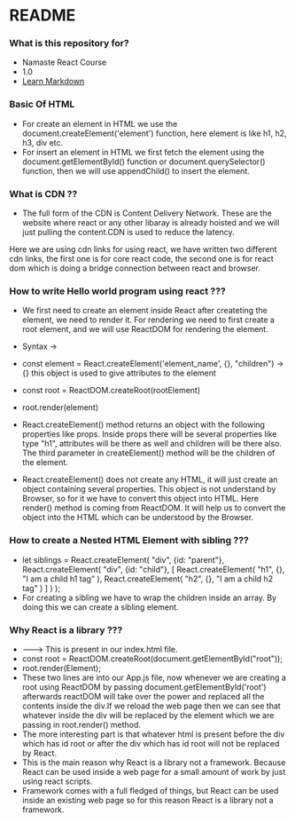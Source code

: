 # README #

### What is this repository for? ###

* Namaste React Course
* 1.0
* [Learn Markdown](https://bitbucket.org/tutorials/markdowndemo)

### Basic Of HTML

* For create an element in HTML we use the document.createElement('element') function, here element is like h1, h2, h3, div etc.
* For insert an element in HTML we first fetch the element using the document.getElementById() function or document.querySelector() function, then we will use appendChild() to insert the element.

### What is CDN ??
* The full form of the CDN is Content Delivery Network. These are the website where react or any other libaray is already hoisted and we will just pulling the content.CDN is used to reduce the latency.

Here we are using cdn links for using react, we have written two different cdn links, the first one is for core react code, the second one is for react dom which is doing a bridge connection between react and browser.

### How to write Hello world program using react ???
* We first need to create an element inside React after createting the element, we need to render it. For rendering we need to first create a root element, and we will use ReactDOM for rendering the element.

* Syntax ->
* const element = React.createElement('element_name', {}, "children") -> {} this object is used to give attributes to the element
* const root = ReactDOM.createRoot(rootElement)
* root.render(element)
* React.createElement() method returns an object with the following properties like props. Inside props there will be several properties like type "h1", attributes will be there as well and children will be there also. The third parameter in createElement() method will be the children of the element.

* React.createElement() does not create any HTML, it will just create an object containing several properties. This object is not understand by Browser, so for it we have to convert this object into HTML. Here render() method is coming from ReactDOM. It will help us to convert the object into the HTML which can be understood by the Browser.

### How to create a Nested HTML Element with sibling ???
* let siblings = React.createElement(
    "div", 
    {id: "parent"}, 
    React.createElement(
        "div", 
        {id: "child"},
        [
            React.createElement(
                "h1",
                {},
                "I am a child h1 tag"
            ),
            React.createElement(
                "h2",
                {},
                "I am a child h2 tag"
            )
        ]
    )
);
* For creating a sibling we have to wrap the children inside an array. By doing this we can create a sibling element.

### Why React is a library ???
* <div id="root"></div> ---> This is present in our index.html file.
* const root = ReactDOM.createRoot(document.getElementById("root"));
* root.render(Element);
* These two lines are into our App.js file, now whenever we are creating a root using ReactDOM by passing document.getElementById('root') afterwards reactDOM will take over the power and replaced all the contents inside the div.If we reload the web page then we can see that whatever inside the div will be replaced by the element which we are passing in root.render() method.
* The more interesting part is that whatever html is present before the div which has id root or after the div which has id root will not be replaced by React. 
* This is the main reason why React is a library not a framework. Because React can be used inside a web page for a small amount of work by just using react scripts.
* Framework comes with a full fledged of things, but React can be used inside an existing web page so for this reason React is a library not a framework.